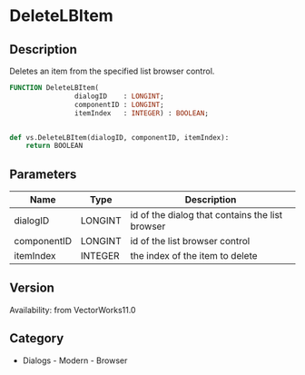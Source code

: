 # DeleteLBItem

## Description
Deletes an item from the specified list browser control.

```pascal
FUNCTION DeleteLBItem(
				dialogID    : LONGINT;
				componentID : LONGINT;
				itemIndex   : INTEGER) : BOOLEAN;
```

```python

def vs.DeleteLBItem(dialogID, componentID, itemIndex):
    return BOOLEAN
```

## Parameters
|Name|Type|Description|
|---|---|---|
|dialogID|LONGINT|id of the dialog that contains the list browser|
|componentID|LONGINT|id of the list browser control|
|itemIndex|INTEGER|the index of the item to delete|

## Version
Availability: from VectorWorks11.0
## Category
* Dialogs - Modern - Browser


